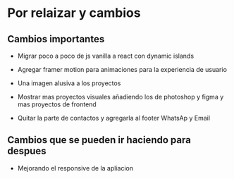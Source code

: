 # Por relaizar y cambios

## Cambios importantes

- Migrar poco a poco de js vanilla a react con dynamic islands
- Agregar framer motion para animaciones para la experiencia de usuario

- Una imagen alusiva a los proyectos 
- Mostrar mas proyectos visuales añadiendo los de photoshop y figma y mas proyectos de frontend
- Quitar la parte de contactos y agregarla al footer WhatsAp y Email

## Cambios que se pueden ir haciendo para despues

- Mejorando el responsive de la apliacion
